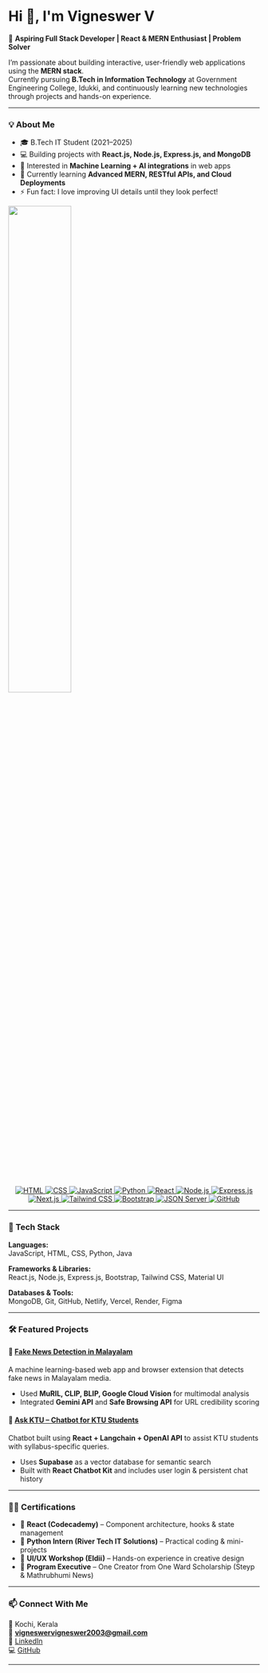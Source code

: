 # Hi 👋, I'm Vigneswer V

🚀 **Aspiring Full Stack Developer | React & MERN Enthusiast | Problem Solver**

I’m passionate about building interactive, user-friendly web applications using the **MERN stack**.  
Currently pursuing **B.Tech in Information Technology** at Government Engineering College, Idukki, and continuously learning new technologies through projects and hands-on experience.

---



### 💡 About Me
- 🎓 B.Tech IT Student (2021–2025)  
- 💻 Building projects with **React.js, Node.js, Express.js, and MongoDB**  
- 🤖 Interested in **Machine Learning + AI integrations** in web apps  
- 🌱 Currently learning **Advanced MERN, RESTful APIs, and Cloud Deployments**  
- ⚡ Fun fact: I love improving UI details until they look perfect!

<img height="50%" width="auto" src ="https://github-readme-stats.vercel.app/api/top-langs/?username=sayeedmunees&layout=compact&hide_border=true&theme=darcula&bg_color=00000000&langs_count=6&exclude_repo=Pacman-AI">

<p align="center">
  <a href="https://html.com/" target="_blank">
    <img src="https://img.shields.io/badge/HTML-%23E34F26.svg?style=flat-square&logo=html5&logoColor=white" alt="HTML">
  </a>
  <a href="https://www.w3.org/Style/CSS/Overview.en.html" target="_blank">
    <img src="https://img.shields.io/badge/CSS-%231572B6.svg?style=flat-square&logo=css3&logoColor=white" alt="CSS">
  </a>
  <a href="https://www.javascript.com/" target="_blank">
    <img src="https://img.shields.io/badge/JavaScript-%23F7DF1E.svg?style=flat-square&logo=javascript&logoColor=black" alt="JavaScript">
  </a>
  <a href="https://www.python.org/" target="_blank">
    <img src="https://img.shields.io/badge/Python-%2314354C.svg?style=flat-square&logo=python&logoColor=white" alt="Python">
  </a>
  <a href="https://reactjs.org/" target="_blank">
    <img src="https://img.shields.io/badge/React-%2320232a.svg?style=flat-square&logo=react&logoColor=%2361DAFB" alt="React" />
  </a>
  <a href="https://nodejs.org/" target="_blank">
    <img src="https://img.shields.io/badge/Node.js-%23339933.svg?style=flat-square&logo=node.js&logoColor=white" alt="Node.js" />
  </a>
  <a href="https://expressjs.com/" target="_blank">
    <img src="https://img.shields.io/badge/Express.js-%23404d59.svg?style=flat-square&logo=express&logoColor=white" alt="Express.js" />
  </a>
  <a href="https://nextjs.org/" target="_blank">
    <img src="https://img.shields.io/badge/Next.js-%23000000.svg?style=flat-square&logo=next.js&logoColor=white" alt="Next.js" />
  </a>
  <a href="https://tailwindcss.com/" target="_blank">
    <img src="https://img.shields.io/badge/Tailwind-%2338B2AC.svg?style=flat-square&logo=tailwind-css&logoColor=white" alt="Tailwind CSS" />
  </a>
  <a href="https://getbootstrap.com/" target="_blank">
    <img src="https://img.shields.io/badge/Bootstrap-%23563D7C.svg?style=flat-square&logo=bootstrap&logoColor=white" alt="Bootstrap" />
  </a>
  <a href="https://github.com/typicode/json-server" target="_blank">
    <img src="https://img.shields.io/badge/JSON_Server-%23007ACC.svg?style=flat-square&logo=json&logoColor=white" alt="JSON Server" />
  </a>
  <a href="https://github.com/" target="_blank">
    <img src="https://img.shields.io/badge/GitHub-%2312100E.svg?style=flat-square&logo=github&logoColor=white" alt="GitHub" />
  </a>
</p>

---

### 🧰 Tech Stack
**Languages:**  
JavaScript, HTML, CSS, Python, Java  

**Frameworks & Libraries:**  
React.js, Node.js, Express.js, Bootstrap, Tailwind CSS, Material UI  

**Databases & Tools:**  
MongoDB, Git, GitHub, Netlify, Vercel, Render, Figma  

---

### 🛠️ Featured Projects

#### 🧾 [Fake News Detection in Malayalam](https://github.com/Vigneswer/Fake-News-Detection)  
A machine learning-based web app and browser extension that detects fake news in Malayalam media.  
- Used **MuRIL, CLIP, BLIP, Google Cloud Vision** for multimodal analysis  
- Integrated **Gemini API** and **Safe Browsing API** for URL credibility scoring  

#### 💬 [Ask KTU – Chatbot for KTU Students](https://github.com/Vigneswer/Ask-KTU-Chatbot)  
Chatbot built using **React + Langchain + OpenAI API** to assist KTU students with syllabus-specific queries.  
- Uses **Supabase** as a vector database for semantic search  
- Built with **React Chatbot Kit** and includes user login & persistent chat history  

---

### 🧑‍🎓 Certifications
- 🧩 **React (Codecademy)** – Component architecture, hooks & state management  
- 🐍 **Python Intern (River Tech IT Solutions)** – Practical coding & mini-projects  
- 🎨 **UI/UX Workshop (Eldii)** – Hands-on experience in creative design  
- 🏅 **Program Executive** – One Creator from One Ward Scholarship (Steyp & Mathrubhumi News)  

---

### 📫 Connect With Me
📍 Kochi, Kerala  
📧 **[vigneswervigneswer2003@gmail.com](mailto:vigneswervigneswer2003@gmail.com)**  
🔗 [LinkedIn](https://linkedin.com/in/vigneswer-v)  
💻 [GitHub](https://github.com/Vigneswer)  

---

